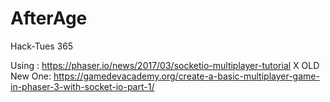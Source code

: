 # AfterAge
Hack-Tues 365


Using : https://phaser.io/news/2017/03/socketio-multiplayer-tutorial X OLD
New One: https://gamedevacademy.org/create-a-basic-multiplayer-game-in-phaser-3-with-socket-io-part-1/
